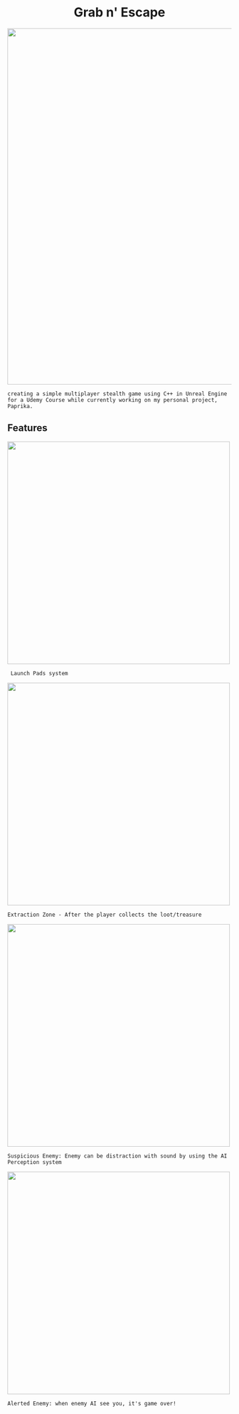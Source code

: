 <h1 align="center"> Grab n' Escape </h1>

<p align="center">
     <img width="800" src="https://user-images.githubusercontent.com/26191487/104862627-8966ff00-5901-11eb-9ad5-2ff5c3e1e379.gif">

    creating a simple multiplayer stealth game using C++ in Unreal Engine for a Udemy Course while currently working on my personal project, Paprika.

<h2> Features </h2>
<img width="500" src="https://user-images.githubusercontent.com/26191487/105126105-0504af80-5aac-11eb-97d8-bc5721147ddc.gif">

     Launch Pads system  

<img width="500" src="https://user-images.githubusercontent.com/26191487/104862627-8966ff00-5901-11eb-9ad5-2ff5c3e1e379.gif">
    
    Extraction Zone - After the player collects the loot/treasure

<img width="500" src="https://user-images.githubusercontent.com/26191487/105450158-e509f300-5c47-11eb-8a90-0b17c8920d19.gif">
     
    Suspicious Enemy: Enemy can be distraction with sound by using the AI Perception system

<img width="500" src="https://images.zenhubusercontent.com/5ff128c876fe2545f2593e2f/c84300ec-bc9e-470f-991f-fc33b9dfab56">
     
    Alerted Enemy: when enemy AI see you, it's game over!
</p>
